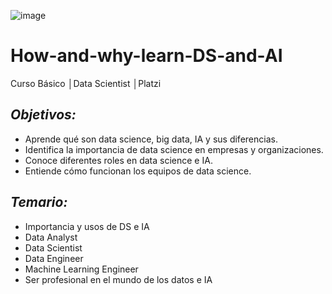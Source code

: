 ![image](https://user-images.githubusercontent.com/86489670/183318640-45d5df17-05c1-4945-af95-4aee7dd31e93.png)

# How-and-why-learn-DS-and-AI
Curso Básico │Data Scientist │Platzi

## _**Objetivos:**_
- Aprende qué son data science, big data, IA y sus diferencias.
- Identifica la importancia de data science en empresas y organizaciones.
- Conoce diferentes roles en data science e IA.
- Entiende cómo funcionan los equipos de data science.

## _**Temario:**_
- Importancia y usos de DS e IA
- Data Analyst
- Data Scientist
- Data Engineer
- Machine Learning Engineer
- Ser profesional en el mundo de los datos e IA
